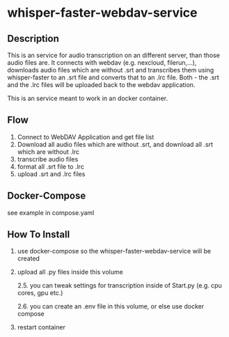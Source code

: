 # whisper-faster-webdav-service

## Description
This is an service for audio transcription on an different server, than those audio files are.
It connects with webdav (e.g. nexcloud, filerun,...), downloads audio files which are without .srt and transcribes them using whisper-faster to an .srt file and converts that to an .lrc file.
Both - the .srt and the .lrc files will be uploaded back to the webdav application.

This is an service meant to work in an docker container.

## Flow
1. Connect to WebDAV Application and get file list
2. Download all audio files which are without .srt, and download all .srt which are without .lrc
3. transcribe audio files
4. format all .srt file to .lrc
5. upload .srt and .lrc files

## Docker-Compose

see example in compose.yaml

## How To Install
1. use docker-compose so the whisper-faster-webdav-service will be created
2. upload all .py files inside this volume
   
   2.5. you can tweak settings for transcription inside of Start.py (e.g. cpu cores, gpu etc.)
   
   2.6. you can create an .env file in this volume, or else use docker compose
4. restart container
